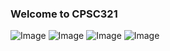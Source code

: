 ### Welcome to CPSC321
![Image](https://github.com/warayutkhanka/CPSC321_63_1_HCI/blob/gh-pages/adminlte/Profile.png)
![Image](https://github.com/warayutkhanka/CPSC321_63_1_HCI/blob/gh-pages/adminlte/contacts.png)
![Image](https://github.com/warayutkhanka/CPSC321_63_1_HCI/blob/gh-pages/adminlte/E-commerce.png)
![Image](https://github.com/warayutkhanka/CPSC321_63_1_HCI/blob/gh-pages/adminlte/Gallery.png)
